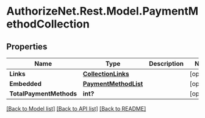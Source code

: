 # AuthorizeNet.Rest.Model.PaymentMethodCollection
## Properties

Name | Type | Description | Notes
------------ | ------------- | ------------- | -------------
**Links** | [**CollectionLinks**](CollectionLinks.md) |  | [optional] 
**Embedded** | [**PaymentMethodList**](PaymentMethodList.md) |  | [optional] 
**TotalPaymentMethods** | **int?** |  | [optional] 

[[Back to Model list]](../README.md#documentation-for-models) [[Back to API list]](../README.md#documentation-for-api-endpoints) [[Back to README]](../README.md)

